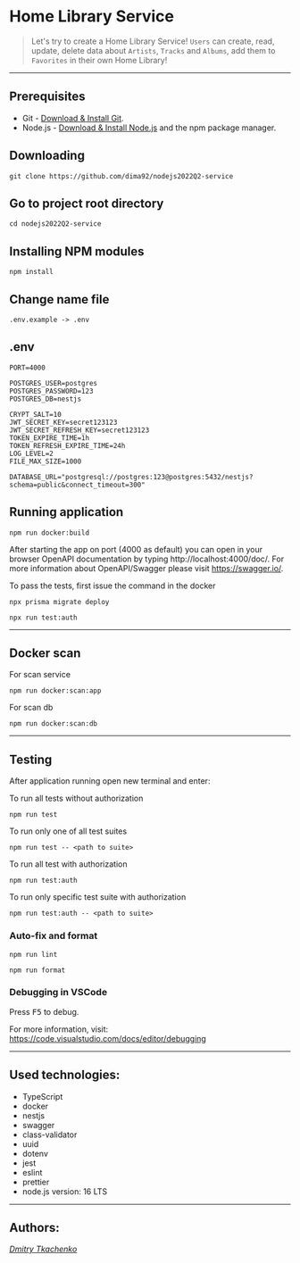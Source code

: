 # Home Library Service

> Let's try to create a Home Library Service! `Users` can create, read, update, delete data about `Artists`, `Tracks`
> and `Albums`, add them to `Favorites` in their own Home Library!

---

## Prerequisites

- Git - [Download & Install Git](https://git-scm.com/downloads).
- Node.js - [Download & Install Node.js](https://nodejs.org/en/download/) and the npm package manager.

## Downloading

```
git clone https://github.com/dima92/nodejs2022Q2-service
```

## Go to project root directory

```
cd nodejs2022Q2-service
```

## Installing NPM modules

```
npm install
```

## Change name file

```
.env.example -> .env
```
## .env

```
PORT=4000

POSTGRES_USER=postgres
POSTGRES_PASSWORD=123
POSTGRES_DB=nestjs

CRYPT_SALT=10
JWT_SECRET_KEY=secret123123
JWT_SECRET_REFRESH_KEY=secret123123
TOKEN_EXPIRE_TIME=1h
TOKEN_REFRESH_EXPIRE_TIME=24h
LOG_LEVEL=2
FILE_MAX_SIZE=1000

DATABASE_URL="postgresql://postgres:123@postgres:5432/nestjs?schema=public&connect_timeout=300"
```

## Running application

```
npm run docker:build
```

After starting the app on port (4000 as default) you can open
in your browser OpenAPI documentation by typing http://localhost:4000/doc/.
For more information about OpenAPI/Swagger please visit https://swagger.io/.

To pass the tests, first issue the command in the docker

```
npx prisma migrate deploy
```

```
npx run test:auth
```

---

## Docker scan

For scan service

```
npm run docker:scan:app
```

For scan db

```
npm run docker:scan:db
```

---

## Testing

After application running open new terminal and enter:

To run all tests without authorization

```
npm run test
```

To run only one of all test suites

```
npm run test -- <path to suite>
```

To run all test with authorization

```
npm run test:auth
```

To run only specific test suite with authorization

```
npm run test:auth -- <path to suite>
```

### Auto-fix and format

```
npm run lint
```

```
npm run format
```

### Debugging in VSCode

Press <kbd>F5</kbd> to debug.

For more information, visit: https://code.visualstudio.com/docs/editor/debugging

---

## Used technologies:

- TypeScript
- docker
- nestjs
- swagger
- class-validator
- uuid
- dotenv
- jest
- eslint
- prettier
- node.js version: 16 LTS

---

## Authors:

_[Dmitry Tkachenko](https://github.com/dima92)_
